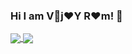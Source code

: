 ### Hi I am V:wine_glass:j:heart:Y R:heart:m! 👋

<a href="https://github-readme-stats.vercel.app/api?username=vijayrami&show_icons=true&theme=radical">
  <img align="center" src="https://github-readme-stats.vercel.app/api?username=vijayrami&show_icons=true&theme=radical" />
</a>
<a href="https://github.com/vijayrami">
  <img align="center" src="https://github-readme-stats.vercel.app/api/top-langs/?username=vijayrami" />
</a>

<!--
**vijayrami/vijayrami** is a ✨ _special_ ✨ repository because its `README.md` (this file) appears on your GitHub profile.

Here are some ideas to get you started:

- 🔭 I’m currently working on ...
- 🌱 I’m currently learning ...
- 👯 I’m looking to collaborate on ...
- 🤔 I’m looking for help with ...
- 💬 Ask me about ...
- 📫 How to reach me: ...
- 😄 Pronouns: ...
- ⚡ Fun fact: ...
-->
